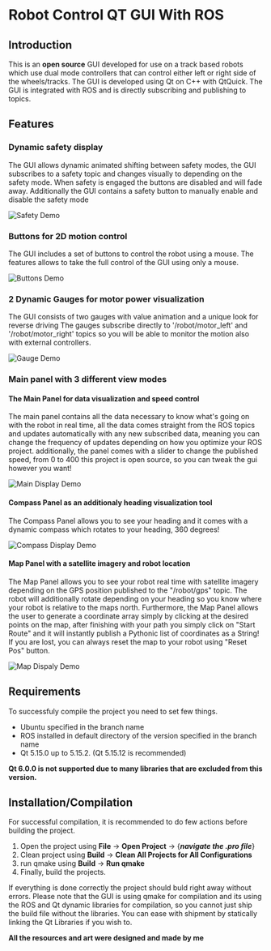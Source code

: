 # Robot Control QT GUI With ROS
## Introduction
This is an **open source** GUI developed for use on a track based robots which use dual mode controllers that can control 
either left or right side of the wheels/tracks.
The GUI is developed using Qt on C++ with QtQuick. The GUI is integrated with ROS and is directly subscribing and publishing to topics.

## Features

### Dynamic safety display
The GUI allows dynamic animated shifting between safety modes, the GUI subscribes to a safety topic and changes visually to depending on the safety mode.
When safety is engaged the buttons are disabled and will fade away. Additionally the GUI contains a safety button to manually enable and disable the safety mode

![Safety Demo](https://i.imgur.com/NIrsiO5.gif)

### Buttons for 2D motion control
The GUI includes a set of buttons to control the robot using a mouse. The features allows to take the full control of the GUI using only a mouse.

![Buttons Demo](https://s8.gifyu.com/images/buttons_demo.gif)

### 2 Dynamic Gauges for motor power visualization
The GUI consists of two gauges with value animation and a unique look for reverse driving
The gauges subscribe directly to '/robot/motor_left' and '/robot/motor_right' topics so you will be able to monitor the motion also with external controllers.

![Gauge Demo](https://s2.gifyu.com/images/gauges_demo.gif)

### Main panel with 3 different view modes
#### The Main Panel for data visualization and speed control
The main panel contains all the data necessary to know what's going on with the robot in real time, all the data comes straight
from the ROS topics and updates automatically with any new subscribed data, meaning you can change the frequency of updates depending
on how you optimize your ROS project. additionally, the panel comes with a slider to change the published speed, from 0 to 400
this project is open source, so you can tweak the gui however you want!

![Main Display Demo](https://s2.gifyu.com/images/main_dispaly_demo.gif)

#### Compass Panel as an additionaly heading visualization tool
The Compass Panel allows you to see your heading and it comes with a dynamic compass which rotates
to your heading, 360 degrees!

![Compass Display Demo](https://s8.gifyu.com/images/heading_display_demo.gif)

#### Map Panel with a satellite imagery and robot location
The Map Panel allows you to see your robot real time with satellite imagery depending on the GPS position published to the "/robot/gps" topic.
The robot will additionally rotate depending on your heading so you know where your robot is relative to the maps north.
Furthermore, the Map Panel allows the user to generate a coordinate array simply by clicking at the desired points on the map, after finishing with your path
you simply click on "Start Route" and it will instantly publish a Pythonic list of coordinates as a String!
If you are lost, you can always reset the map to your robot using "Reset Pos" button.

![Map Dispaly Demo](https://s8.gifyu.com/images/map_display_demo.gif)

## Requirements
To successfuly compile the project you need to set few things.

* Ubuntu specified in the branch name
* ROS installed in default directory of the version specified in the branch name
* Qt 5.15.0 up to 5.15.2. (Qt 5.15.12 is recommended)

**Qt 6.0.0 is not supported due to many libraries that are excluded from this version.**

## Installation/Compilation
For successful compilation, it is recommended to do few actions before building the project.
1. Open the project using **File** -> **Open Project** -> {**_navigate the .pro file_**}
2. Clean project using  **Build** -> **Clean All Projects for All Configurations**
3. run qmake using **Build** -> **Run qmake**
4. Finally, build the projects. 

If everything is done correctly the project should buld right away without errors. Please note that the GUI is using qmake for compilation
and its using the ROS and Qt dynamic libraries for compilation, so you cannot just ship the build file without the libraries.
You can ease with shipment by statically linking the Qt Libraries if you wish to.

**All the resources and art were designed and made by me**
